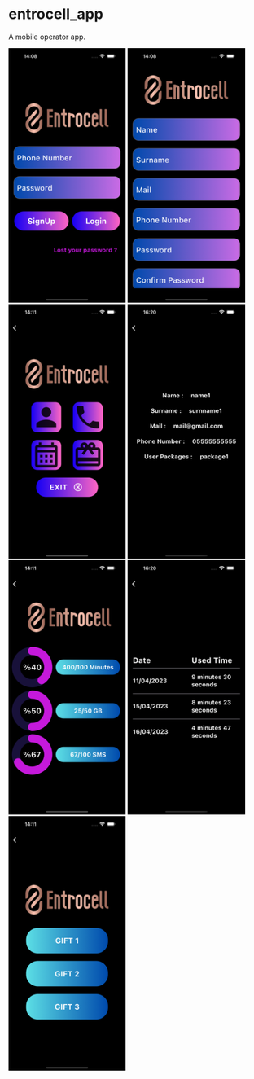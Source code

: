 # entrocell_app

A mobile operator app.




<img src="/assets/screenshot/login.png" height="500">
<img src="/assets/screenshot/register.png" height="500">
<img src="/assets/screenshot/home.png" height="500">
<img src="/assets/screenshot/profile.png" height="500">
<img src="/assets/screenshot/stats.png" height="500">
<img src="/assets/screenshot/phone.png" height="500">
<img src="/assets/screenshot/gift.png" height="500">